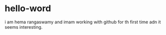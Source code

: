 # hello-word


i am hema rangaswamy and imam working with github for th first time adn it seems interesting.
